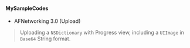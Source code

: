 #### MySampleCodes
- AFNetworking 3.0 (Upload)
> Uploading a `NSDictionary` with Progress view, including a `UIImage` in `Base64` String format.
